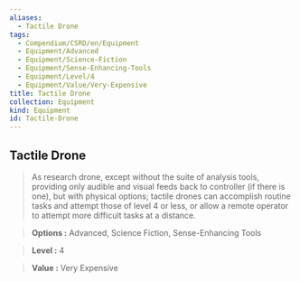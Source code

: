 ```yaml
---
aliases:
  - Tactile Drone
tags:
  - Compendium/CSRD/en/Equipment
  - Equipment/Advanced
  - Equipment/Science-Fiction
  - Equipment/Sense-Enhancing-Tools
  - Equipment/Level/4
  - Equipment/Value/Very-Expensive
title: Tactile Drone
collection: Equipment
kind: Equipment
id: Tactile-Drone
---
```

## Tactile Drone    
    
>As research drone, except without the suite of analysis tools, providing only audible and visual feeds back to controller (if there is one), but with physical options; tactile drones can accomplish routine tasks and attempt those of level 4 or less, or allow a remote operator to attempt more difficult tasks at a distance.    
> **Options :** Advanced, Science Fiction, Sense-Enhancing Tools    
> **Level :** 4    
> **Value :** Very Expensive
